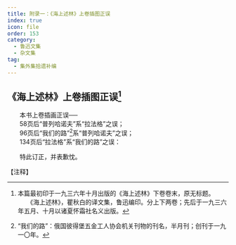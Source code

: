 ```yaml
---
title: 附录一：《海上述林》上卷插图正误
index: true
icon: file
order: 153
category:
  - 鲁迅文集
  - 杂文集
tag:  
  - 集外集拾遗补编
---
```


## 《海上述林》上卷插图正误[^①]

　　本书上卷插画正误──  
　　58页后“普列哈诺夫”系“拉法格”之误；  
　　96页后“我们的路”[^②]系“普列哈诺夫”之误；  
　　134页后“拉法格”系“我们的路”之误：  

　　特此订正，并表歉忱。

【注释】

[^①]:本篇最初印于一九三六年十月出版的《海上述林》下卷卷末，原无标题。  
    　　《海上述林》，瞿秋白的译文集，鲁迅编印。分上下两卷；先后于一九三六年五月、十月以诸夏怀霜社名义出版。

[^②]:“我们的路”：俄国彼得堡五金工人协会机关刊物的刊名，半月刊；创刊于一九一〇年。
